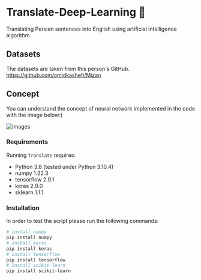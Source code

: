 # Translate-Deep-Learning 🤖
Translating Persian sentences into English using artificial intelligence algorithm.

## Datasets
The datasets are taken from this person's GitHub. https://github.com/omidkashefi/Mizan

## Concept
You can understand the concept of neural network implemented in the code with the image below:)

![images](https://user-images.githubusercontent.com/113052872/195885755-8327f185-b0d9-4db6-ac36-81dd87a3aca9.png)

### Requirements
Running `Translate` requires:
* Python 3.8 (tested under Python 3.10.4)
* numpy 1.22.3
* tensorflow 2.9.1
* keras 2.9.0
* sklearn 1.1.1

### Installation
In order to test the script please run the following commands:
```sh
# install numpy
pip install numpy
# install keras
pip install keras
# install tensorflow
pip install tensorflow
# install scikit-learn
pip install scikit-learn
```
